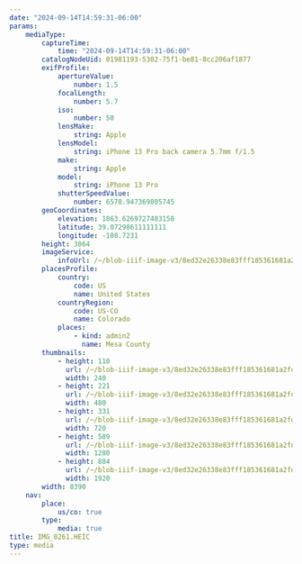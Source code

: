```yaml
---
date: "2024-09-14T14:59:31-06:00"
params:
    mediaType:
        captureTime:
            time: "2024-09-14T14:59:31-06:00"
        catalogNodeUid: 01981193-5302-75f1-be81-8cc206af1877
        exifProfile:
            apertureValue:
                number: 1.5
            focalLength:
                number: 5.7
            iso:
                number: 50
            lensMake:
                string: Apple
            lensModel:
                string: iPhone 13 Pro back camera 5.7mm f/1.5
            make:
                string: Apple
            model:
                string: iPhone 13 Pro
            shutterSpeedValue:
                number: 6578.947369805745
        geoCoordinates:
            elevation: 1863.6269727403158
            latitude: 39.07298611111111
            longitude: -108.7231
        height: 3864
        imageService:
            infoUrl: /~/blob-iiif-image-v3/8ed32e26338e83fff185361681a2fdf1a2b2421c5aa7e74c8456569ae3cf1929/info.json
        placesProfile:
            country:
                code: US
                name: United States
            countryRegion:
                code: US-CO
                name: Colorado
            places:
                - kind: admin2
                  name: Mesa County
        thumbnails:
            - height: 110
              url: /~/blob-iiif-image-v3/8ed32e26338e83fff185361681a2fdf1a2b2421c5aa7e74c8456569ae3cf1929/full/240%2C110/0/default.jpg
              width: 240
            - height: 221
              url: /~/blob-iiif-image-v3/8ed32e26338e83fff185361681a2fdf1a2b2421c5aa7e74c8456569ae3cf1929/full/480%2C221/0/default.jpg
              width: 480
            - height: 331
              url: /~/blob-iiif-image-v3/8ed32e26338e83fff185361681a2fdf1a2b2421c5aa7e74c8456569ae3cf1929/full/720%2C331/0/default.jpg
              width: 720
            - height: 589
              url: /~/blob-iiif-image-v3/8ed32e26338e83fff185361681a2fdf1a2b2421c5aa7e74c8456569ae3cf1929/full/1280%2C589/0/default.jpg
              width: 1280
            - height: 884
              url: /~/blob-iiif-image-v3/8ed32e26338e83fff185361681a2fdf1a2b2421c5aa7e74c8456569ae3cf1929/full/1920%2C884/0/default.jpg
              width: 1920
        width: 8390
    nav:
        place:
            us/co: true
        type:
            media: true
title: IMG_0261.HEIC
type: media
---
```

